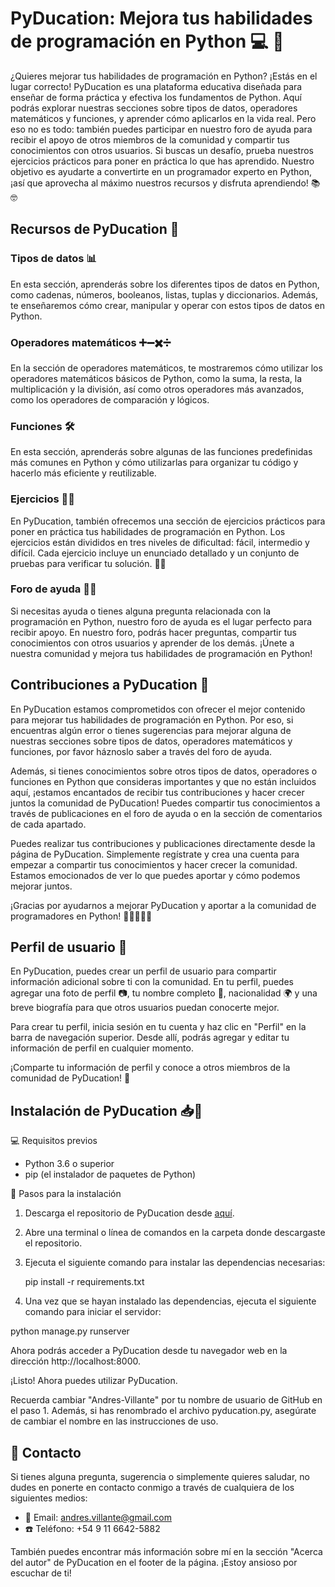 # PyDucation: Mejora tus habilidades de programación en Python 💻 🚀

¿Quieres mejorar tus habilidades de programación en Python? ¡Estás en el lugar correcto! PyDucation es una plataforma educativa diseñada para enseñar de forma práctica y efectiva los fundamentos de Python. Aquí podrás explorar nuestras secciones sobre tipos de datos, operadores matemáticos y funciones, y aprender cómo aplicarlos en la vida real. Pero eso no es todo: también puedes participar en nuestro foro de ayuda para recibir el apoyo de otros miembros de la comunidad y compartir tus conocimientos con otros usuarios. Si buscas un desafío, prueba nuestros ejercicios prácticos para poner en práctica lo que has aprendido. Nuestro objetivo es ayudarte a convertirte en un programador experto en Python, ¡así que aprovecha al máximo nuestros recursos y disfruta aprendiendo! 📚🤓

## Recursos de PyDucation 🔎

### Tipos de datos 📊
En esta sección, aprenderás sobre los diferentes tipos de datos en Python, como cadenas, números, booleanos, listas, tuplas y diccionarios. Además, te enseñaremos cómo crear, manipular y operar con estos tipos de datos en Python. 

### Operadores matemáticos ➕➖✖️➗
En la sección de operadores matemáticos, te mostraremos cómo utilizar los operadores matemáticos básicos de Python, como la suma, la resta, la multiplicación y la división, así como otros operadores más avanzados, como los operadores de comparación y lógicos.  

### Funciones 🛠️
En esta sección, aprenderás sobre algunas de las funciones predefinidas más comunes en Python y cómo utilizarlas para organizar tu código y hacerlo más eficiente y reutilizable. 

### Ejercicios 🏋️‍♀️
En PyDucation, también ofrecemos una sección de ejercicios prácticos para poner en práctica tus habilidades de programación en Python. Los ejercicios están divididos en tres niveles de dificultad: fácil, intermedio y difícil. Cada ejercicio incluye un enunciado detallado y un conjunto de pruebas para verificar tu solución. 👨‍💻

### Foro de ayuda 💬🤝
Si necesitas ayuda o tienes alguna pregunta relacionada con la programación en Python, nuestro foro de ayuda es el lugar perfecto para recibir apoyo. En nuestro foro, podrás hacer preguntas, compartir tus conocimientos con otros usuarios y aprender de los demás. ¡Únete a nuestra comunidad y mejora tus habilidades de programación en Python! 

## Contribuciones a PyDucation 📝

En PyDucation estamos comprometidos con ofrecer el mejor contenido para mejorar tus habilidades de programación en Python. Por eso, si encuentras algún error o tienes sugerencias para mejorar alguna de nuestras secciones sobre tipos de datos, operadores matemáticos y funciones, por favor háznoslo saber a través del foro de ayuda.

Además, si tienes conocimientos sobre otros tipos de datos, operadores o funciones en Python que consideras importantes y que no están incluidos aquí, ¡estamos encantados de recibir tus contribuciones y hacer crecer juntos la comunidad de PyDucation! Puedes compartir tus conocimientos a través de publicaciones en el foro de ayuda o en la sección de comentarios de cada apartado.

Puedes realizar tus contribuciones y publicaciones directamente desde la página de PyDucation. Simplemente regístrate y crea una cuenta para empezar a compartir tus conocimientos y hacer crecer la comunidad. Estamos emocionados de ver lo que puedes aportar y cómo podemos mejorar juntos.

¡Gracias por ayudarnos a mejorar PyDucation y aportar a la comunidad de programadores en Python! 🙌👨‍💻👩‍💻

## Perfil de usuario 👤
En PyDucation, puedes crear un perfil de usuario para compartir información adicional sobre ti con la comunidad. En tu perfil, puedes agregar una foto de perfil 📷, tu nombre completo 📛, nacionalidad 🌍 y una breve biografía para que otros usuarios puedan conocerte mejor.

Para crear tu perfil, inicia sesión en tu cuenta y haz clic en "Perfil" en la barra de navegación superior. Desde allí, podrás agregar y editar tu información de perfil en cualquier momento.

¡Comparte tu información de perfil y conoce a otros miembros de la comunidad de PyDucation! 🤝

##  Instalación de PyDucation 📥🔧

💻 Requisitos previos
- Python 3.6 o superior
- pip (el instalador de paquetes de Python)

🚀 Pasos para la instalación
1. Descarga el repositorio de PyDucation desde [aquí](https://github.com/Andres-Villante/PyDucation).
2. Abre una terminal o línea de comandos en la carpeta donde descargaste el repositorio.
3. Ejecuta el siguiente comando para instalar las dependencias necesarias:
   
   pip install -r requirements.txt
   
4. Una vez que se hayan instalado las dependencias, ejecuta el siguiente comando para iniciar el servidor:

python manage.py runserver

Ahora podrás acceder a PyDucation desde tu navegador web en la dirección http://localhost:8000.

¡Listo! Ahora puedes utilizar PyDucation.

Recuerda cambiar "Andres-Villante" por tu nombre de usuario de GitHub en el paso 1. Además, si has renombrado el archivo pyducation.py, asegúrate de cambiar el nombre en las instrucciones de uso.

## 📩 Contacto

Si tienes alguna pregunta, sugerencia o simplemente quieres saludar, no dudes en ponerte en contacto conmigo a través de cualquiera de los siguientes medios:

- 📧 Email: [andres.villante@gmail.com](mailto:andres.villante@gmail.com)
- ☎️ Teléfono: +54 9 11 6642-5882

También puedes encontrar más información sobre mí en la sección "Acerca del autor" de PyDucation en el footer de la página. ¡Estoy ansioso por escuchar de ti!